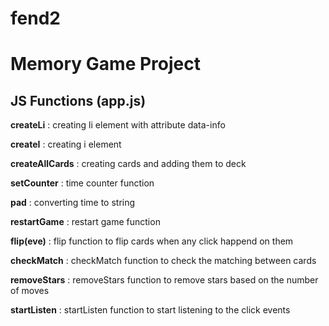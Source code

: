 # fend2

# Memory Game Project

## JS Functions (app.js)

**createLi** : creating li element with attribute data-info

**createI** : creating i element

**createAllCards** : creating cards and adding them to deck

**setCounter** : time counter function

**pad** : converting time to string

**restartGame** : restart game function

**flip(eve)** : flip function to flip cards when any click happend on them

**checkMatch** : checkMatch function to check the matching between cards

**removeStars** : removeStars function to remove stars based on the number of moves

**startListen** : startListen function to start listening to the click events

